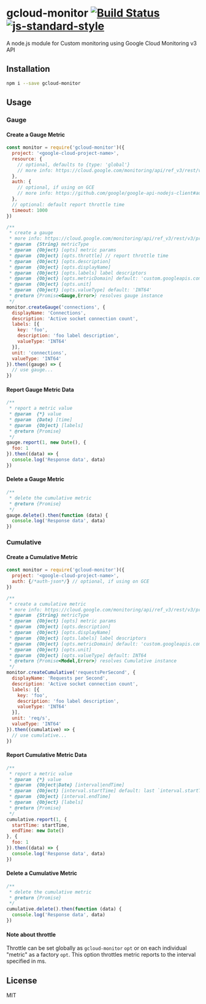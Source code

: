 # gcloud-monitor [![Build Status](https://travis-ci.org/tjmehta/gcloud-monitor.svg?branch=master)](https://travis-ci.org/tjmehta/gcloud-monitor) [![js-standard-style](https://img.shields.io/badge/code%20style-standard-brightgreen.svg?style=flat)](http://standardjs.com/)
A node.js module for Custom monitoring using Google Cloud Monitoring v3 API

## Installation
```bash
npm i --save gcloud-monitor
```

## Usage

### Gauge

#### Create a Gauge Metric
```js
const monitor = require('gcloud-monitor')({
  project: '<google-cloud-project-name>',
  resource: {
    // optional, defaults to {type: 'global'}
    // more info: https://cloud.google.com/monitoring/api/ref_v3/rest/v3/MonitoredResource
  },
  auth: {
    // optional, if using on GCE
    // more info: https://github.com/google/google-api-nodejs-client#authorizing-and-authenticating
  },
  // optional: default report throttle time
  timeout: 1000
})

/**
 * create a gauge
 * more info: https://cloud.google.com/monitoring/api/ref_v3/rest/v3/projects.metricDescriptors#MetricDescriptor
 * @param  {String} metricType
 * @param  {Object} [opts] metric params
 * @param  {Object} [opts.throttle] // report throttle time
 * @param  {Object} [opts.description]
 * @param  {Object} [opts.displayName]
 * @param  {Object} [opts.labels] label descriptors
 * @param  {Object} [opts.metricDomain] default: 'custom.googleapis.com'
 * @param  {Object} [opts.unit]
 * @param  {Object} [opts.valueType] default: 'INT64'
 * @return {Promise<Gauge,Error>} resolves gauge instance
 */
monitor.createGauge('connections', {
  displayName: 'Connections',
  description: 'Active socket connection count',
  labels: [{
    key: 'foo',
    description: 'foo label description',
    valueType: 'INT64'
  }],
  unit: 'connections',
  valueType: 'INT64'
}).then((gauge) => {
  // use gauge...
})
```

#### Report Gauge Metric Data
```js
/**
 * report a metric value
 * @param  {*} value
 * @param  {Date} [time]
 * @param  {Object} [labels]
 * @return {Promise}
 */
gauge.report(1, new Date(), {
  foo: 1
}).then((data) => {
  console.log('Response data', data)
})
```

#### Delete a Gauge Metric
```js
/**
 * delete the cumulative metric
 * @return {Promise}
 */
gauge.delete().then(function (data) {
  console.log('Response data', data)
})
```

### Cumulative

#### Create a Cumulative Metric
```js
const monitor = require('gcloud-monitor')({
  project: '<google-cloud-project-name>',
  auth: {/*auth-json*/} // optional, if using on GCE
})

/**
 * create a cumulative metric
 * more info: https://cloud.google.com/monitoring/api/ref_v3/rest/v3/projects.metricDescriptors#MetricDescriptor
 * @param  {String} metricType
 * @param  {Object} [opts] metric params
 * @param  {Object} [opts.description]
 * @param  {Object} [opts.displayName]
 * @param  {Object} [opts.labels] label descriptors
 * @param  {Object} [opts.metricDomain] default: 'custom.googleapis.com'
 * @param  {Object} [opts.unit]
 * @param  {Object} [opts.valueType] default: INT64
 * @return {Promise<Model,Error>} resolves Cumulative instance
 */
monitor.createCumulative('requestsPerSecond', {
  displayName: 'Requests per Second',
  description: 'Active socket connection count',
  labels: [{
    key: 'foo',
    description: 'foo label description',
    valueType: 'INT64'
  }],
  unit: 'req/s',
  valueType: 'INT64'
}).then((cumulative) => {
  // use cumulative...
})
```

#### Report Cumulative Metric Data
```js
/**
 * report a metric value
 * @param  {*} value
 * @param  {Object|Date} [interval|endTime]
 * @param  {Object} [interval.startTime] default: last `interval.startTime` or `createCumulative` time
 * @param  {Object} [interval.endTime]
 * @param  {Object} [labels]
 * @return {Promise}
 */
cumulative.report(1, {
  startTime: startTime,
  endTime: new Date()
}, {
  foo: 1
}).then((data) => {
  console.log('Response data', data)
})
```

#### Delete a Cumulative Metric
```js
/**
 * delete the cumulative metric
 * @return {Promise}
 */
cumulative.delete().then(function (data) {
  console.log('Response data', data)
})
```

#### Note about throttle
Throttle can be set globally as `gcloud-monitor` `opt` or on each individual "metric" as a factory `opt`. This option throttles metric reports to the interval specified in ms.

## License
MIT
